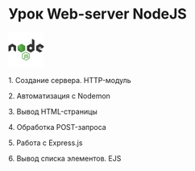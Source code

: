 # Урок Web-server NodeJS
<div>
<img src="./.github/nodejs.svg" alt="Node JS" width="auto" height="70">
</div>
<p>1. Создание сервера. HTTP-модуль</p>
<p>2. Автоматизация с Nodemon</p>
<p>3. Вывод HTML-страницы</p>
<p>4. Обработка POST-запроса</p>
<p>5. Работа с Express.js</p>
<p>6. Вывод списка элементов. EJS</p>